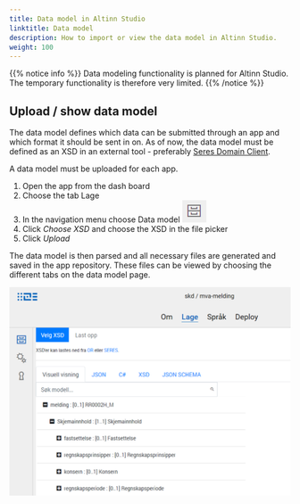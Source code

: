 ```yaml
---
title: Data model in Altinn Studio
linktitle: Data model
description: How to import or view the data model in Altinn Studio.
weight: 100
---
```


{{% notice info %}}
Data modeling functionality is planned for Altinn Studio. The temporary functionality is therefore very limited.
{{% /notice %}}

## Upload / show data model
The data model defines which data can be submitted through an app and which format it should be sent in on.
As of now, the data model must be defined as an XSD in an external tool - preferably [Seres Domain Client](https://altinn.github.io/docs/seres/brukerveiledninger/domeneklient/).

A data model must be uploaded for each app.

1. Open the app from the dash board
2. Choose the tab Lage
3. In the navigation menu choose Data model ![Icon in the navigation menu](datamodel-icon.png "Icon in the navigation menu")
4. Click _Choose XSD_ and choose the XSD in the file picker
5. Click _Upload_

The data model is then parsed and all necessary files are generated and saved in the app repository.
These files can be viewed by choosing the different tabs on the data model page.

![Add / show data model](add-datamodel.png "Add / show data model")

